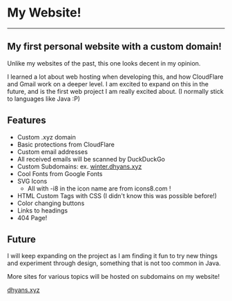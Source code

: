 # My Website!

***
## My first personal website with a custom domain!

Unlike my websites of the past, this one looks decent in my opinion.

I learned a lot about web hosting when developing this, 
and how CloudFlare and Gmail work on a deeper level. 
I am excited to expand on this in the future,
and is the first web project I am really excited about.
(I normally stick to languages like Java :P)

## Features
- Custom .xyz domain
- Basic protections from CloudFlare
- Custom email addresses
-  All received emails will be scanned by DuckDuckGo
- Custom Subdomains: ex. [winter.dhyans.xyz](https://winter.dhyans.xyz)
- Cool Fonts from Google Fonts
- SVG Icons
  - All with -i8 in the icon name are from icons8.com !
- HTML Custom Tags with CSS (I didn't know this was possible before!)
- Color changing buttons
- Links to headings
- 404 Page!


## Future
I will keep expanding on the project as I am finding it fun to try new things and 
experiment through design, something that is not too common in Java.

More sites for various topics will be hosted on subdomains on my website!

[dhyans.xyz](https://dhyans.xyz)